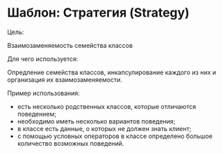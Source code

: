 Шаблон: Стратегия (Strategy)
=======================================================================================================
Цель:

Взаимозаменяемость семейства классов

Для чего используется:

Опредление семейства классов, инкапсулирование каждого из них и организация
их взаимозаменяемости.

Пример использования:

- есть несколько родственных классов, которые отличаются поведением;
- необходимо иметь несколько вариантов поведения;
- в классе есть данные, о которых не должен знать клиент;
- с помощью условных операторов в классе определено большое количество возможных поведений.

